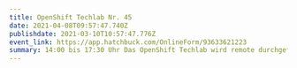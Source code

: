 ```yaml
---
title: OpenShift Techlab Nr. 45
date: 2021-04-08T09:57:47.740Z
publishdate: 2021-03-10T10:57:47.776Z
event_link: https://app.hatchbuck.com/OnlineForm/93633621223
summary: 14:00 bis 17:30 Uhr Das OpenShift Techlab wird remote durchgeführt.
---
```

